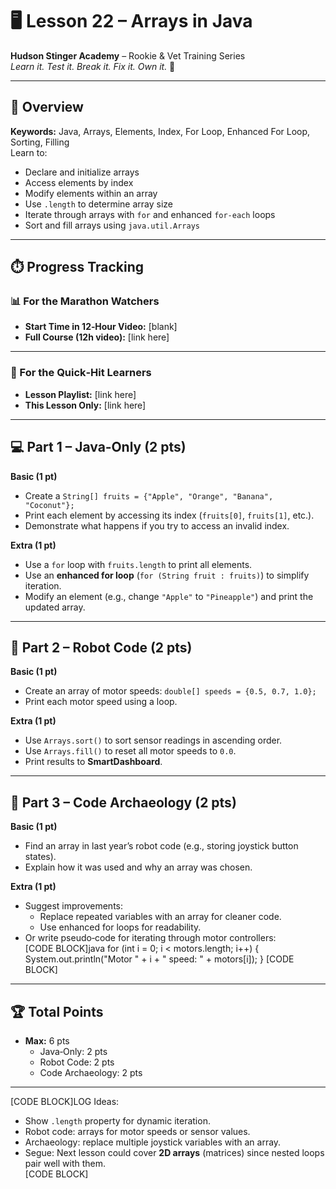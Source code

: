 # 🖥️ Lesson 22 – Arrays in Java

**Hudson Stinger Academy** – Rookie & Vet Training Series  
_Learn it. Test it. Break it. Fix it. Own it._ 🐝

---

## 🎯 Overview
**Keywords:** Java, Arrays, Elements, Index, For Loop, Enhanced For Loop, Sorting, Filling  
Learn to:
- Declare and initialize arrays  
- Access elements by index  
- Modify elements within an array  
- Use `.length` to determine array size  
- Iterate through arrays with `for` and enhanced `for-each` loops  
- Sort and fill arrays using `java.util.Arrays`  

---

## ⏱️ Progress Tracking

### 📊 For the Marathon Watchers  
- **Start Time in 12‑Hour Video:** [blank]  
- **Full Course (12h video):** [link here]

---

### 🎯 For the Quick‑Hit Learners  
- **Lesson Playlist:** [link here]  
- **This Lesson Only:** [link here]

---

## 💻 Part 1 – Java‑Only (2 pts)

**Basic (1 pt)**  
- Create a `String[] fruits = {"Apple", "Orange", "Banana", "Coconut"};`  
- Print each element by accessing its index (`fruits[0]`, `fruits[1]`, etc.).  
- Demonstrate what happens if you try to access an invalid index.  

**Extra (1 pt)**  
- Use a `for` loop with `fruits.length` to print all elements.  
- Use an **enhanced for loop** (`for (String fruit : fruits)`) to simplify iteration.  
- Modify an element (e.g., change `"Apple"` to `"Pineapple"`) and print the updated array.  

---

## 🤖 Part 2 – Robot Code (2 pts)

**Basic (1 pt)**  
- Create an array of motor speeds: `double[] speeds = {0.5, 0.7, 1.0};`  
- Print each motor speed using a loop.  

**Extra (1 pt)**  
- Use `Arrays.sort()` to sort sensor readings in ascending order.  
- Use `Arrays.fill()` to reset all motor speeds to `0.0`.  
- Print results to **SmartDashboard**.  

---

## 📜 Part 3 – Code Archaeology (2 pts)

**Basic (1 pt)**  
- Find an array in last year’s robot code (e.g., storing joystick button states).  
- Explain how it was used and why an array was chosen.  

**Extra (1 pt)**  
- Suggest improvements:  
  - Replace repeated variables with an array for cleaner code.  
  - Use enhanced for loops for readability.  
- Or write pseudo‑code for iterating through motor controllers:  
  [CODE BLOCK]java
  for (int i = 0; i < motors.length; i++) {
      System.out.println("Motor " + i + " speed: " + motors[i]);
  }
  [CODE BLOCK]  

---

## 🏆 Total Points
- **Max:** 6 pts  
  - Java‑Only: 2 pts  
  - Robot Code: 2 pts  
  - Code Archaeology: 2 pts

---

[CODE BLOCK]LOG
Ideas:
- Show `.length` property for dynamic iteration.  
- Robot code: arrays for motor speeds or sensor values.  
- Archaeology: replace multiple joystick variables with an array.  
- Segue: Next lesson could cover **2D arrays** (matrices) since nested loops pair well with them.  
[CODE BLOCK]
